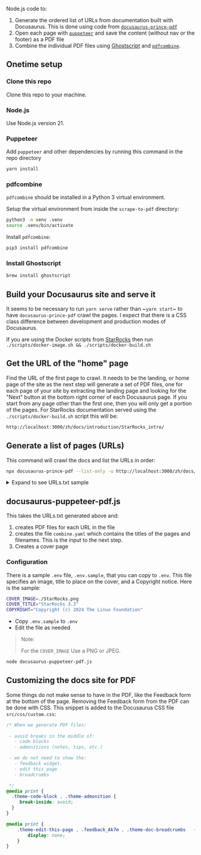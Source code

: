 Node.js code to:
1. Generate the ordered list of URLs from documentation built with Docusaurus. This is done using code from [`docusaurus-prince-pdf`](https://github.com/signcl/docusaurus-prince-pdf)
2. Open each page with [`puppeteer`](https://pptr.dev/) and save the content (without nav or the footer) as a PDF file
3. Combine the individual PDF files using [Ghostscript](https://www.ghostscript.com/) and [`pdfcombine`](https://github.com/tdegeus/pdfcombine.git).

## Onetime setup

### Clone this repo

Clone this repo to your machine.

### Node.js

Use Node.js version 21.

### Puppeteer

Add `puppeteer` and other dependencies by running this command in the repo directory

```bash
yarn install
```

### pdfcombine

`pdfcombine` should be installed in a Python 3 virtual environment.

Setup the virtual environment from inside the `scrape-to-pdf` directory:

```bash
python3 -m venv .venv
source .venv/bin/activate
```

Install `pdfcombine`:

```bash
pip3 install pdfcombine
```

### Install Ghostscript

```bash
brew install ghostscript
```

## Build your Docusaurus site and serve it

It seems to be necessary to run `yarn serve` rather than ~`yarn start`~ to have `docusaurus-prince-pdf` crawl the pages.  I expect that there is a CSS class difference between development and production modes of Docusaurus.

If you are using the Docker scripts from [StarRocks](https://github.com/StarRocks/starrocks/tree/main/docs/docusaurus/scripts) then run `./scripts/docker-image.sh && ./scripts/docker-build.sh`

## Get the URL of the "home" page

Find the URL of the first page to crawl. It needs to be the landing, or home page of the site as the next step will generate a set of PDF files, one for each page of your site by extracting the landing page and looking for the "Next" button at the bottom right corner of each Docusaurus page. If you start from any page other than the first one, then you will only get a portion of the pages. For StarRocks documentation served using the `./scripts/docker-build.sh` script this will be:

```bash
http://localhost:3000/zh/docs/introduction/StarRocks_intro/
```

## Generate a list of pages (URLs)

This command will crawl the docs and list the URLs in order:

```bash
npx docusaurus-prince-pdf --list-only -u http://localhost:3000/zh/docs/introduction/StarRocks_intro/ --file URLs.txt
```

<details>
  <summary>Expand to see URLs.txt sample</summary>

This is the file format, using the StarRocks developer docs as an example:
```bash
http://localhost:3000/zh/docs/developers/build-starrocks/Build_in_docker/
http://localhost:3000/zh/docs/developers/build-starrocks/build_starrocks_on_ubuntu/
http://localhost:3000/zh/docs/developers/build-starrocks/handbook/
http://localhost:3000/zh/docs/developers/code-style-guides/protobuf-guides/
http://localhost:3000/zh/docs/developers/code-style-guides/restful-api-standard/
http://localhost:3000/zh/docs/developers/code-style-guides/thrift-guides/
http://localhost:3000/zh/docs/developers/debuginfo/
http://localhost:3000/zh/docs/developers/development-environment/IDEA/
http://localhost:3000/zh/docs/developers/development-environment/ide-setup/
http://localhost:3000/zh/docs/developers/trace-tools/Trace/%
```

</details>


## docusaurus-puppeteer-pdf.js

This takes the URLs.txt generated above and:
1. creates PDF files for each URL in the file
2. creates the file `combine.yaml` which contains the titles of the pages and filenames. This is the input to the next step.
3. Creates a cover page

### Configuration

There is a sample `.env` file, `.env.sample`, that you can copy to `.env`. This file specifies an image, title to place on the cover, and a Copyright notice. Here is the sample:

```bash
COVER_IMAGE=./StarRocks.png
COVER_TITLE="StarRocks 3.3"
COPYRIGHT="Copyright (c) 2024 The Linux Foundation"
```

- Copy `.env.sample` to `.env`
- Edit the file as needed

> Note:
>
> For the `COVER_IMAGE` Use a PNG or JPEG.

```bash
node docusaurus-puppeteer-pdf.js
```

## Customizing the docs site for PDF

Some things do not make sense to have in the PDF, like the Feedback form at the bottom of the page. Removing the Feedback form from the PDF can be done with CSS. This snippet is added to the Docusaurus CSS file `src/css/custom.css`:

```css
/* When we generate PDF files:
 
 - avoid breaks in the middle of:
   - code blocks
   - admonitions (notes, tips, etc.)

 - we do not need to show the:
   - feedback widget.
   - edit this page
   - breadcrumbs

 */
@media print {
  .theme-code-block , .theme-admonition {
     break-inside: avoid;
  }
}

@media print {
    .theme-edit-this-page , .feedback_Ak7m , .theme-doc-breadcrumbs   {
        display: none;
    }
}
```
